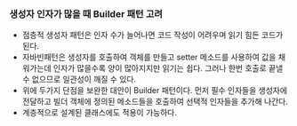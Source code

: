 ### 생성자 인자가 많을 때 Builder 패턴 고려
- 점층적 생성자 패턴은 인자 수가 늘어나면 코드 작성이 어려우며 읽기 힘든 코드가 된다.
- 자바빈패턴은 생성자를 호출하여 객체를 만들고 setter 메소드를 사용하여 값을 채워가는데 인자가 많을수록 양이 많아지지만 읽기는 쉽다. 그러나 한번 호출로 끝낼 수 없으므로 일관성이 깨질 수 있다.
- 위에 두가지 단점을 보완한 대안이 Builder 패턴이다. 먼저 필수 인자들을 생성자에 전달하고 빌더 객체에 정의된 메소드들을 호출하여 선택적 인자들을 추가해 나간다.
- 계층적으로 설계된 클래스에도 적용이 가능하다.